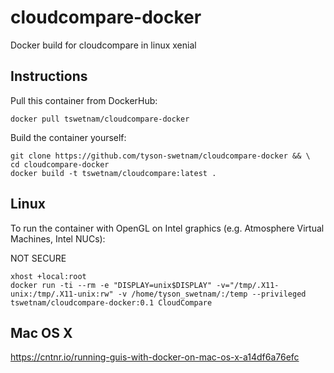 # cloudcompare-docker

Docker build for cloudcompare in linux xenial

## Instructions

Pull this container from DockerHub:

```
docker pull tswetnam/cloudcompare-docker
```

Build the container yourself:

```
git clone https://github.com/tyson-swetnam/cloudcompare-docker && \
cd cloudcompare-docker
docker build -t tswetnam/cloudcompare:latest .
```

## Linux

To run the container with OpenGL on Intel graphics (e.g. Atmosphere Virtual Machines, Intel NUCs):

NOT SECURE

```
xhost +local:root
docker run -ti --rm -e "DISPLAY=unix$DISPLAY" -v="/tmp/.X11-unix:/tmp/.X11-unix:rw" -v /home/tyson_swetnam/:/temp --privileged tswetnam/cloudcompare-docker:0.1 CloudCompare

```

## Mac OS X

https://cntnr.io/running-guis-with-docker-on-mac-os-x-a14df6a76efc 
